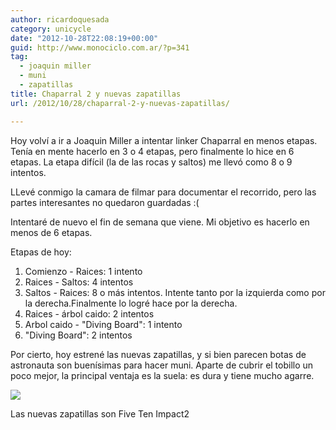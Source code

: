 ```yaml
---
author: ricardoquesada
category: unicycle
date: "2012-10-28T22:08:19+00:00"
guid: http://www.monociclo.com.ar/?p=341
tag:
  - joaquin miller
  - muni
  - zapatillas
title: Chaparral 2 y nuevas zapatillas
url: /2012/10/28/chaparral-2-y-nuevas-zapatillas/

---
```

Hoy volví a ir a Joaquin Miller a intentar linker Chaparral en menos etapas.
Tenía en mente hacerlo en 3 o 4 etapas, pero finalmente lo hice en 6 etapas.
La etapa difícil (la de las rocas y saltos) me llevó como 8 o 9 intentos.

LLevé conmigo la camara de filmar para documentar el recorrido,
pero las partes interesantes no quedaron guardadas :(

Intentaré de nuevo el fin de semana que viene.
Mi objetivo es hacerlo en menos de 6 etapas.

Etapas de hoy:

1. Comienzo - Raices: 1 intento
1. Raices - Saltos: 4 intentos
1. Saltos - Raices: 8 o más intentos. Intente tanto por la izquierda como por la derecha.Finalmente lo logré hace por la derecha.
1. Raices - árbol caido: 2 intentos
1. Arbol caido - "Diving Board": 1 intento
1. "Diving Board": 2 intentos

Por cierto, hoy estrené las nuevas zapatillas, y si bien parecen botas de astronauta son buenísimas para hacer muni. Aparte de cubrir el tobillo un poco mejor, la principal ventaja es la suela: es dura y tiene mucho agarre.

![](/images/chaparral-2-y-nuevas-zapatillas.jpg)

Las nuevas zapatillas son Five Ten Impact2
